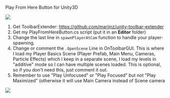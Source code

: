 Play From Here Button for Unity3D

![](https://i.imgur.com/HXmaLVl.png)

1. Get ToolbarExtender: https://github.com/marijnz/unity-toolbar-extender
2. Get my PlayFromHereButton.cs script (put it in an **Editor** folder)
3. Change the last line in `spawnPlayerAtCam` function to handle your player-spawning.
4. Change or comment the `.OpenScene` Line in OnToolbarGUI. This is where I load my Player Basics Scene (Player Prefab, Main Menu, Cameras, Particle Effects) which I keep in a separate scene, I load my levels in "additive" mode so I can have multiple scenes loaded. This is optional, so if you don't need this, just comment it out. 
5. Remember to use "Play Unfocused" or "Play Focused" but not "Play Maximized" (otherwise it will use Main Camera instead of Scene camera


![](https://i.imgur.com/QcHyNwr.png)
